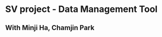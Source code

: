 SV project - Data Management Tool
=================================

With Minji Ha, Chamjin Park
---------------------------
